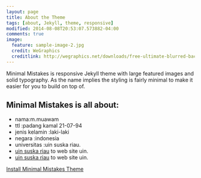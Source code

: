 ```yaml
---
layout: page
title: About the Theme
tags: [about, Jekyll, theme, responsive]
modified: 2014-08-08T20:53:07.573882-04:00
comments: true
image:
  feature: sample-image-2.jpg
  credit: WeGraphics
  creditlink: http://wegraphics.net/downloads/free-ultimate-blurred-background-pack/
---
```


Minimal Mistakes is responsive Jekyll theme with large featured images and solid typography. As the name implies the styling is fairly minimal to make it easier for you to build on top of.

## Minimal Mistakes is all about:

* nama:m.muawam
* ttl :padang kamal 21-07-94
* jenis kelamin :laki-laki
* negara :indonesia
* universitas :uin suska riau.
* [uin suska riau](http://sif.uin-suska.ac.id/) to web site uin.
* [uin suska riau](http://sif.uin-suska.ac.id/) to web site uin.

<a markdown="0" href="{{ site.url }}/theme-setup" class="btn">Install Minimal Mistakes Theme</a>
